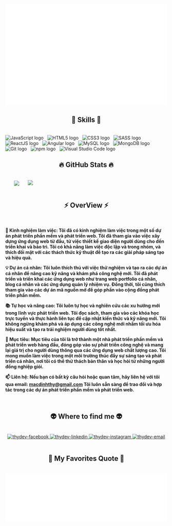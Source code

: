 <!-- Thydev -->
<a href="#" target="_blank">
  <img src="svg/thydev.svg" width="1200" alt="macdinhthy" />
</a>

<h2 align="center">🚀 Skills 🚀</h2>
<br>
<!-- https://simpleicons.org/ -->
<span><img src="https://img.shields.io/badge/javascript-282C34?logo=javascript&logoColor=F7DF1E" alt="JavaScript logo" title="JavaScript" height="25" /></span>
&nbsp;
<span><img src="https://img.shields.io/badge/HTML5-282C34?logo=html5&logoColor=E34F26" alt="HTML5 logo" title="HTML5" height="25" /></span>
&nbsp;
<span><img src="https://img.shields.io/badge/CSS3-282C34?logo=css3&logoColor=1572B6" alt="CSS3 logo" title="CSS3" height="25" /></span>
&nbsp;
<span><img src="https://img.shields.io/badge/Sass-282C34?logo=sass&logoColor=CC6699" alt="SASS logo" title="SASS" height="25" /></span>
&nbsp;
<span><img src="https://img.shields.io/badge/ReactJS-282C34?logo=react&logoColor=61DAFB" alt="ReactJS logo" title="ReactJS" height="25" /></span>
&nbsp;
<span><img src="https://img.shields.io/badge/Angular-282C34?logo=angular&logoColor=00F200" alt="Angular logo" title="Angular" height="25" /></span>
&nbsp;
<span><img src="https://img.shields.io/badge/MySQL-282C34?logo=mysql&logoColor=FFFFFF" alt="MySQL logo" title="MySQL" height="25" /></span>
&nbsp;
<span><img src="https://img.shields.io/badge/MongoDB-282C34?logo=mongodb&logoColor=47A248" alt="MongoDB logo" title="MongoDB" height="25" /></span>
&nbsp;
<span><img src="https://img.shields.io/badge/Git-282C34?logo=git&logoColor=7952B3" alt="Git logo" title="Git" height="25" /></span>
&nbsp;
<span><img src="https://img.shields.io/badge/npm-282C34?logo=npm&logoColor=F05032" alt="npm logo" title="npm" height="25" /></span>
&nbsp;
<span><img src="https://img.shields.io/badge/VS%20Code-282C34?logo=visual-studio-code&logoColor=007ACC" alt="Visual Studio Code logo" title="Visual Studio Code" height="25" /></span>
&nbsp;

<br>
<h2 align="center">🔥 GitHub Stats 🔥</h2>
<!-- https://github.com/anuraghazra/github-readme-stats -->
<br>
<div align=center>
  <a href="#" title=macdinhthy>
    <img width="315" align="center" src="https://github-readme-stats.vercel.app/api/top-langs/?username=macdinhthy&hide=c%23,powershell,Mathematica,Ruby,Objective-C,Objective-C%2b%2b,Cuda&title_color=61dafb&text_color=ffffff&icon_color=61dafb&bg_color=20232a&langs_count=8&layout=compact&border_color=61dafb&hide_border=true" />
  </a>
  <a href="#" title="">
    <img align="right" width="434" src="https://github-readme-stats.vercel.app/api?username=macdinhthy&show_icons=true&theme=react&border_color=61dafb&hide_border=true" />
  </a>
</div>
<br>

<h2 align="center">⚡ OverView ⚡</h2>
<br>
<p><strong>💼 Kinh nghiệm làm việc: Tôi đã có kinh nghiệm làm việc trong một số dự án phát triển phần mềm và phát triển web. Tôi đã tham gia vào việc xây dựng ứng dụng web từ đầu, từ việc thiết kế giao diện người dùng cho đến triển khai và bảo trì. Tôi có khả năng làm việc độc lập và trong nhóm, và thích đối mặt với các thách thức kỹ thuật để tạo ra các giải pháp sáng tạo và hiệu quả.</strong></p>
<p><strong>💡 Dự án cá nhân: Tôi luôn thích thú với việc thử nghiệm và tạo ra các dự án cá nhân để nâng cao kỹ năng và khám phá công nghệ mới. Tôi đã phát triển và triển khai các ứng dụng web như trang web portfolio cá nhân, blog cá nhân và các ứng dụng quản lý nhiệm vụ. Đồng thời, tôi cũng thích tham gia vào các dự án mã nguồn mở để góp phần vào cộng đồng phát triển phần mềm.</strong></p>
<p><strong>📚 Tự học và nâng cao: Tôi luôn tự học và nghiên cứu các xu hướng mới trong lĩnh vực phát triển web. Tôi đọc sách, tham gia vào các khóa học trực tuyến và thực hành liên tục để cập nhật kiến thức và kỹ năng mới. Tôi không ngừng khám phá và áp dụng các công nghệ mới nhằm tối ưu hóa hiệu suất và tạo ra trải nghiệm người dùng tốt nhất.</strong></p>
<p><strong>🌟 Mục tiêu: Mục tiêu của tôi là trở thành một nhà phát triển phần mềm và phát triển web hàng đầu, đóng góp vào sự phát triển công nghệ và mang lại giá trị cho người dùng thông qua các ứng dụng web chất lượng cao. Tôi mong muốn làm việc trong một môi trường thúc đẩy sự sáng tạo và phát triển cá nhân, nơi tôi có thể thử thách bản thân và học hỏi từ những người đồng nghiệp giỏi.</strong></p>
<p>
  <strong>📫 Liên hệ: Nếu bạn có bất kỳ câu hỏi hoặc quan tâm, hãy liên hệ với tôi qua email: <a href="mailto:macdinhthy@gmail.com" target="_top">macdinhthy@gmail.com</a> Tôi luôn sẵn sàng để trao đổi và hợp tác trong các dự án phát triển phần mềm và phát triển web.</strong>
</p>
<br>

<h2 align="center">👽 Where to find me 👽</h2>
<br>
<!-- https://icons8.com -->
<div align="center">
  <a href="https://www.facebook.com/dih.yht" target="blank">
    <img src="https://icons8.com/icon/b2h5ow1Hfzpc/facebook" alt="thydev-facebook" />
  </a>
  <a href="https://www.linkedin.com/in/dihyht/" target="blank">
    <img src="https://img.icons8.com/bubbles/100/000000/linkedin.png" alt="thydev-linkedin" />
  </a>
  <a href="https://www.instagram.com/dih.yht_/" target="blank">
    <img src="https://img.icons8.com/bubbles/100/000000/instagram.png" alt="thydev-instagram" />
  </a>
  <a href="mailto:macdinhthy@gmail.com" target="top">
    <img src="https://img.icons8.com/bubbles/100/000000/apple-mail.png" alt="thydev-email" />
  </a>
</div>

<br>

<h2 align="center">📑 My Favorites Quote 📑</h2>
<br>
<a href="#" target="_blank">
  <img src="svg/thydev-quotes.svg" width="846" height="150" alt="thydev-official" />
</a>

